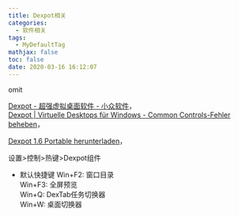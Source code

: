 ```yaml
---
title: Dexpot相关
categories:
  - 软件相关
tags:
  - MyDefaultTag
mathjax: false
toc: false
date: 2020-03-16 16:12:07
---
```

omit
<!--more-->

[Dexpot - 超强虚拟桌面软件 - 小众软件](https://www.appinn.com/dexpot/)，  
[Dexpot | Virtuelle Desktops für Windows - Common Controls-Fehler beheben](https://dexpot.de/index.php?id=commoncontrols)，  

[Dexpot 1.6 Portable herunterladen](https://dexpot.de/download/dexpot_1614_portable_r2439.zip)，  

设置>控制>热键>Dexpot组件
* 默认快捷键
Win+F2: 窗口目录  
Win+F3: 全屏预览  
Win+Q: DexTab任务切换器  
Win+W: 桌面切换器  
